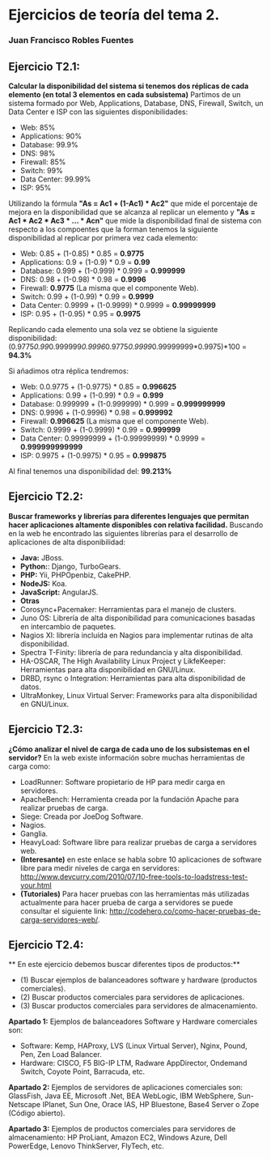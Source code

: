﻿# Ejercicios de teoría del tema 2.
### Juan Francisco Robles Fuentes

## Ejercicio T2.1:
**Calcular la disponibilidad del sistema si tenemos dos réplicas de cada elemento (en total 3 elementos en cada subsistema)**
Partimos de un sistema formado por Web, Applications, Database, DNS, Firewall, Switch, un Data Center e ISP con las siguientes disponibilidades: 
* Web: 85%
* Applications: 90%
* Database: 99.9%
* DNS: 98%
* Firewall: 85%
* Switch: 99%
* Data Center: 99.99%
* ISP: 95%

Utilizando la fórmula **"As = Ac1 + (1-Ac1) * Ac2"** que mide el porcentaje de mejora en la disponibilidad que se alcanza al replicar un elemento y **"As = Ac1 * Ac2 * Ac3 * ... * Acn"** que mide la disponibilidad final de sistema con respecto a los compoentes que la forman tenemos la siguiente disponibilidad al replicar por primera vez cada elemento: 
* Web: 0.85 + (1-0.85) * 0.85 = **0.9775**
* Applications: 0.9 + (1-0.9) * 0.9 = **0.99**
* Database: 0.999 + (1-0.999) * 0.999 = **0.999999**
* DNS: 0.98 + (1-0.98) * 0.98 = **0.9996**
* Firewall: **0.9775** (La misma que el componente Web).
* Switch: 0.99 + (1-0.99) * 0.99 = **0.9999**
* Data Center: 0.9999 + (1-0.9999) * 0.9999 = **0.99999999**
* ISP: 0.95 + (1-0.95) * 0.95 = **0.9975**

Replicando cada elemento una sola vez se obtiene la siguiente disponibilidad: 
(0.9775*0.99*0.999999*0.9996*0.9775*0.9999*0.99999999*0.9975)*100 = **94.3%**

Si añadimos otra réplica tendremos: 
* Web: 0.0.9775 + (1-0.9775) * 0.85 = **0.996625**
* Applications: 0.99 + (1-0.99) * 0.9 = **0.999**
* Database: 0.999999 + (1-0.999999) * 0.999 = **0.999999999**
* DNS: 0.9996 + (1-0.9996) * 0.98 = **0.999992**
* Firewall: **0.996625** (La misma que el componente Web).
* Switch: 0.9999 + (1-0.9999) * 0.99 = **0.999999**
* Data Center: 0.99999999 + (1-0.99999999) * 0.9999 = **0.999999999999**
* ISP: 0.9975 + (1-0.9975) * 0.95 = **0.999875**

Al final tenemos una disponibilidad del: **99.213%**

## Ejercicio T2.2:
**Buscar frameworks y librerías para diferentes lenguajes que permitan hacer aplicaciones altamente disponibles con relativa facilidad.**
Buscando en la web he encontrado las siguientes librerías para el desarrollo de aplicaciones de alta disponibilidad: 
* **Java:** JBoss.
* **Python:**: Django, TurboGears.
* **PHP:** Yii, PHPOpenbiz, CakePHP.
* **NodeJS:** Koa.
* **JavaScript:** AngularJS.
* **Otras**
* Corosync+Pacemaker: Herramientas para el manejo de clusters.
* Juno OS: Librería de alta disponibilidad para comunicaciones basadas en intercambio de paquetes.
* Nagios XI: librería incluída en Nagios para implementar rutinas de alta disponibilidad.
* Spectra T-Finity: librería de para redundancia y alta disponibilidad.
* HA-OSCAR, The High Availability Linux Project y LikfeKeeper: Herramientas para alta disponibilidad en GNU/Linux.
* DRBD, rsync o Integration: Herramientas para alta disponibilidad de datos.
* UltraMonkey, Linux Virtual Server: Frameworks para alta disponibilidad en GNU/Linux.

## Ejercicio T2.3:
**¿Cómo analizar el nivel de carga de cada uno de los subsistemas en el servidor?**
En la web existe información sobre muchas herramientas de carga como: 
* LoadRunner: Software propietario de HP para medir carga en servidores.
* ApacheBench: Herramienta creada por la fundación Apache para realizar pruebas de carga.
* Siege: Creada por JoeDog Software.
* Nagios.
* Ganglia.
* HeavyLoad: Software libre para realizar pruebas de carga a servidores web.
* **(Interesante)** en este enlace se habla sobre 10 aplicaciones de software libre para medir niveles de carga en servidores: http://www.devcurry.com/2010/07/10-free-tools-to-loadstress-test-your.html
* **(Tutoriales)** Para hacer pruebas con las herramientas más utilizadas actualmente para hacer prueba de carga a servidores se puede consultar el siguiente link: http://codehero.co/como-hacer-pruebas-de-carga-servidores-web/.

## Ejercicio T2.4:
** En este ejercicio debemos buscar diferentes tipos de productos:**
* (1) Buscar ejemplos de balanceadores software y hardware (productos comerciales).
* (2) Buscar productos comerciales para servidores de aplicaciones. 
* (3) Buscar productos comerciales para servidores de almacenamiento.

**Apartado 1:**
Ejemplos de balanceadores Software y Hardware comerciales son: 
* Software: Kemp, HAProxy, LVS (Linux Virtual Server), Nginx, Pound, Pen, Zen Load Balancer. 
* Hardware: CISCO, F5 BIG-IP LTM, Radware AppDirector, Ondemand Switch, Coyote Point, Barracuda, etc.

**Apartado 2:**
Ejemplos de servidores de aplicaciones comerciales son: 
GlassFish, Java EE, Microsoft .Net, BEA WebLogic, IBM WebSphere, Sun-Netscape IPlanet, Sun One, Orace IAS, HP Bluestone, Base4 Server o Zope (Código abierto).

**Apartado 3:**
Ejemplos de productos comerciales para servidores de almacenamiento: 
HP ProLiant, Amazon EC2, Windows Azure, Dell PowerEdge, Lenovo ThinkServer, FlyTech, etc.
